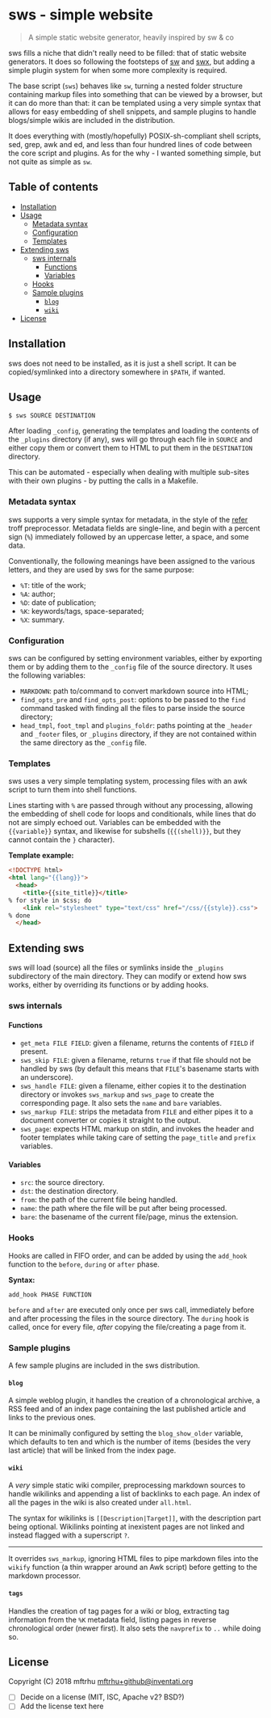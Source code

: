 # sws - simple website

> A simple static website generator, heavily inspired by sw & co

sws fills a niche that didn't really need to be filled: that of static website generators.  It does so following the footsteps of [sw][sw] and [swx][swx], but adding a simple plugin system for when some more complexity is required.

The base script (`sws`) behaves like `sw`, turning a nested folder structure containing markup files into something that can be viewed by a browser, but it can do more than that: it can be templated using a very simple syntax that allows for easy embedding of shell snippets, and sample plugins to handle blogs/simple wikis are included in the distribution.

It does everything with (mostly/hopefully) POSIX-sh-compliant shell scripts, sed, grep, awk and ed, and less than four hundred lines of code between the core script and plugins. As for the why - I wanted something simple, but not quite as simple as `sw`.

[sw]: https://github.com/jroimartin/sw
[swx]: https://3hg.fr/swx/swx_en.html

## Table of contents

- [Installation](#installation)
- [Usage](#usage)
  - [Metadata syntax](#metadata-syntax)
  - [Configuration](#configuration)
  - [Templates](#templates)
- [Extending sws](#extending-sws)
  - [sws internals](#sws-internals)
    - [Functions](#functions)
    - [Variables](#variables)
  - [Hooks](#hooks)
  - [Sample plugins](#sample-plugins)
    - [`blog`](#blog)
    - [`wiki`](#wiki)
- [License](#license)

## Installation

sws does not need to be installed, as it is just a shell script.  It can be copied/symlinked into a directory somewhere in `$PATH`, if wanted.


## Usage

```shell
$ sws SOURCE DESTINATION
```

After loading `_config`, generating the templates and loading the contents of the `_plugins` directory (if any), sws will go through each file in `SOURCE` and either copy them or convert them to HTML to put them in the `DESTINATION` directory.

This can be automated - especially when dealing with multiple sub-sites with their own plugins - by putting the calls in a Makefile.


### Metadata syntax

sws supports a very simple syntax for metadata, in the style of the [refer][refer] troff preprocessor. Metadata fields are single-line, and begin with a percent sign (`%`) immediately followed by an uppercase letter, a space, and some data.

Conventionally, the following meanings have been assigned to the various letters, and they are used by sws for the same purpose:

- `%T`: title of the work;
- `%A`: author;
- `%D`: date of publication;
- `%K`: keywords/tags, space-separated;
- `%X`: summary.

[refer]: https://en.wikipedia.org/wiki/Refer_%28software%29


### Configuration

sws can be configured by setting environment variables, either by exporting them or by adding them to the `_config` file of the source directory. It uses the following variables:

- `MARKDOWN`: path to/command to convert markdown source into HTML;
- `find_opts_pre` and `find_opts_post`: options to be passed to the `find` command tasked with finding all the files to parse inside the source directory;
- `head_tmpl`, `foot_tmpl` and `plugins_foldr`: paths pointing at the `_header` and `_footer` files, or `_plugins` directory, if they are not contained within the same directory as the `_config` file.


### Templates

sws uses a very simple templating system, processing files with an awk script to turn them into shell functions.

Lines starting with `%` are passed through without any processing, allowing the embedding of shell code for loops and conditionals, while lines that do not are simply echoed out.  Variables can be embedded with the `{{variable}}` syntax, and likewise for subshells (`{{(shell)}}`, but they cannot contain the `}` character).

**Template example:**

```html
<!DOCTYPE html>
<html lang="{{lang}}">
  <head>
    <title>{{site_title}}</title>
% for style in $css; do
    <link rel="stylesheet" type="text/css" href="/css/{{style}}.css">
% done
  </head>
```


## Extending sws

sws will load (source) all the files or symlinks inside the `_plugins` subdirectory of the main directory.  They can modify or extend how sws works, either by overriding its functions or by adding hooks.

### sws internals

#### Functions

- `get_meta FILE FIELD`: given a filename, returns the contents of `FIELD` if present.
- `sws_skip FILE`: given a filename, returns `true` if that file should not be handled by sws (by default this means that `FILE`'s basename starts with an underscore).
- `sws_handle FILE`: given a filename, either copies it to the destination directory or invokes `sws_markup` and `sws_page` to create the corresponding page. It also sets the `name` and `bare` variables.
- `sws_markup FILE`: strips the metadata from `FILE` and either pipes it to a document converter or copies it straight to the output.
- `sws_page`: expects HTML markup on stdin, and invokes the header and footer templates while taking care of setting the `page_title` and `prefix` variables.

#### Variables

- `src`: the source directory.
- `dst`: the destination directory.
- `from`: the path of the current file being handled.
- `name`: the path where the file will be put after being processed.
- `bare`: the basename of the current file/page, minus the extension.


### Hooks

Hooks are called in FIFO order, and can be added by using the `add_hook` function to the `before`, `during` or `after` phase.

**Syntax:**

```shell
add_hook PHASE FUNCTION
```

`before` and `after` are executed only once per sws call, immediately before and after processing the files in the source directory.  The `during` hook is called, once for every file, *after* copying the file/creating a page from it.


### Sample plugins

A few sample plugins are included in the sws distribution.

#### `blog`

A simple weblog plugin, it handles the creation of a chronological archive, a RSS feed and of an index page containing the last published article and links to the previous ones.

It can be minimally configured by setting the `blog_show_older` variable, which defaults to ten and which is the number of items (besides the very last article) that will be linked from the index page.

#### `wiki`

A *very* simple static wiki compiler, preprocessing markdown sources to handle wikilinks and appending a list of backlinks to each page. An index of all the pages in the wiki is also created under `all.html`.

The syntax for wikilinks is `[[Description|Target]]`, with the description part being optional. Wikilinks pointing at inexistent pages are not linked and instead flagged with a superscript `?`.

---

It overrides `sws_markup`, ignoring HTML files to pipe markdown files into the `wikify` function (a thin wrapper around an Awk script) before getting to the markdown processor.

#### `tags`

Handles the creation of tag pages for a wiki or blog, extracting tag information from the `%K` metadata field, listing pages in reverse chronological order (newer first).  It also sets the `navprefix` to `..` while doing so.


## License

Copyright (C) 2018 mftrhu <mftrhu+github@inventati.org>

- [ ] Decide on a license (MIT, ISC, Apache v2? BSD?)
- [ ] Add the license text here